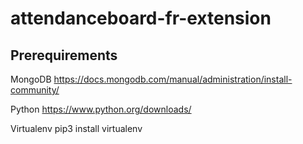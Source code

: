 # attendanceboard-fr-extension

## Prerequirements

MongoDB
https://docs.mongodb.com/manual/administration/install-community/

Python
https://www.python.org/downloads/

Virtualenv
pip3 install virtualenv
